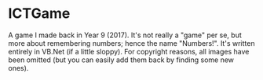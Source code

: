# ICTGame
A game I made back in Year 9 (2017). It's not really a "game" per se, but more about remembering numbers; hence the name "Numbers!". It's written entirely in VB.Net (if a little sloppy). For copyright reasons, all images have been omitted (but you can easily add them back by finding some new ones).
